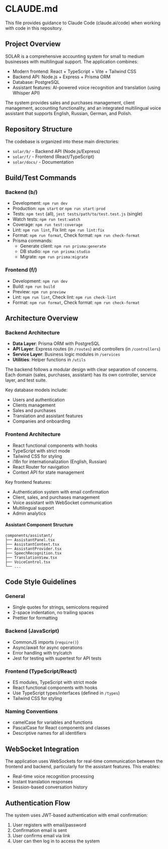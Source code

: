 # CLAUDE.md

This file provides guidance to Claude Code (claude.ai/code) when working with code in this repository.

## Project Overview

SOLAR is a comprehensive accounting system for small to medium businesses with multilingual support. The application combines:

- Modern frontend: React + TypeScript + Vite + Tailwind CSS
- Backend API: Node.js + Express + Prisma ORM
- Database: PostgreSQL
- Assistant features: AI-powered voice recognition and translation (using Whisper API)

The system provides sales and purchases management, client management, accounting functionality, and an integrated multilingual voice assistant that supports English, Russian, German, and Polish.

## Repository Structure

The codebase is organized into these main directories:

- `solar/b/` - Backend API (Node.js/Express)
- `solar/f/` - Frontend (React/TypeScript)
- `solar/docs/` - Documentation

## Build/Test Commands

### Backend (b/)
- Development: `npm run dev`
- Production: `npm start` or `npm run start:prod` 
- Tests: `npm test` (all), `jest tests/path/to/test.test.js` (single)
- Watch tests: `npm run test:watch`
- Coverage: `npm run test:coverage`
- Lint: `npm run lint`, Fix lint: `npm run lint:fix`
- Format: `npm run format`, Check format: `npm run check-format`
- Prisma commands:
  - Generate client: `npm run prisma:generate`
  - DB studio: `npm run prisma:studio`
  - Migrate: `npm run prisma:migrate`

### Frontend (f/)
- Development: `npm run dev`
- Build: `npm run build`
- Preview: `npm run preview`
- Lint: `npm run lint`, Check lint: `npm run check-lint`
- Format: `npm run format`, Check format: `npm run check-format`

## Architecture Overview

### Backend Architecture

- **Data Layer**: Prisma ORM with PostgreSQL 
- **API Layer**: Express routes (in `/routes`) and controllers (in `/controllers`)
- **Service Layer**: Business logic modules in `/services`
- **Utilities**: Helper functions in `/utils`

The backend follows a modular design with clear separation of concerns. Each domain (sales, purchases, assistant) has its own controller, service layer, and test suite.

Key database models include:
- Users and authentication
- Clients management
- Sales and purchases
- Translation and assistant features
- Companies and onboarding

### Frontend Architecture

- React functional components with hooks
- TypeScript with strict mode
- Tailwind CSS for styling
- i18n for internationalization (English, Russian)
- React Router for navigation
- Context API for state management

Key frontend features:
- Authentication system with email confirmation
- Client, sales, and purchases management
- Voice assistant with WebSocket communication
- Multilingual support
- Admin analytics

#### Assistant Component Structure
```
components/assistant/
├── AssistantPanel.tsx
├── AssistantContext.tsx
├── AssistantProvider.tsx
├── SpeechRecognition.tsx
├── TranslationView.tsx
├── VoiceControl.tsx
└── ...
```

## Code Style Guidelines

### General
- Single quotes for strings, semicolons required
- 2-space indentation, no trailing spaces
- Prettier for formatting

### Backend (JavaScript)
- CommonJS imports (`require()`)
- Async/await for async operations
- Error handling with try/catch
- Jest for testing with supertest for API tests

### Frontend (TypeScript/React)
- ES modules, TypeScript with strict mode
- React functional components with hooks
- Use TypeScript types/interfaces (defined in `/types`)
- Tailwind CSS for styling

### Naming Conventions
- camelCase for variables and functions
- PascalCase for React components and classes
- Descriptive names for all identifiers

## WebSocket Integration

The application uses WebSockets for real-time communication between the frontend and backend, particularly for the assistant features. This enables:

- Real-time voice recognition processing
- Instant translation responses
- Session-based conversation history

## Authentication Flow

The system uses JWT-based authentication with email confirmation:
1. User registers with email/password
2. Confirmation email is sent
3. User confirms email via link
4. User can then log in to access the system